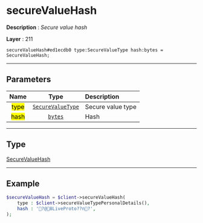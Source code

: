# secureValueHash

**Description** : *Secure value hash*

**Layer** : 211

```tl
secureValueHash#ed1ecdb0 type:SecureValueType hash:bytes = SecureValueHash;
```

---

## Parameters

| Name | Type | Description |
| :---: | :---: | :--- |
| <mark>type</mark> | [`SecureValueType`](type/SecureValueType) | Secure value type |
| <mark>hash</mark> | [`bytes`](type/bytes) | Hash |

---

## Type

[SecureValueHash](type/SecureValueHash)

---

## Example

```php
$secureValueHash = $client->secureValueHash(
	type : $client->secureValueTypePersonalDetails(),
	hash : '?@8LiveProto??n?',
);
```